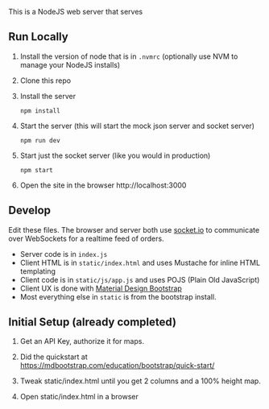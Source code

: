 This is a NodeJS web server that serves

## Run Locally

1. Install the version of node that is in `.nvmrc` (optionally use NVM to manage your NodeJS installs)

2. Clone this repo

3. Install the server

       npm install

1. Start the server (this will start the mock json server and socket server)

       npm run dev

1. Start just the socket server (like you would in production)

       npm start

1. Open the site in the browser http://localhost:3000

## Develop

Edit these files.  The browser and server both use [socket.io](https://socket.io/) to communicate over WebSockets for a realtime feed of orders.

- Server code is in `index.js`
- Client HTML is in `static/index.html` and uses Mustache for inline HTML templating
- Client code is in `static/js/app.js` and uses POJS (Plain Old JavaScript)
- Client UX is done with [Material Design Bootstrap](https://mdbootstrap.com/docs/)
- Most everything else in `static` is from the bootstrap install.

## Initial Setup (already completed)

1. Get an API Key, authorize it for maps.

1. Did the quickstart at https://mdbootstrap.com/education/bootstrap/quick-start/

1. Tweak static/index.html until you get 2 columns and a 100% height map.

1. Open static/index.html in a browser
